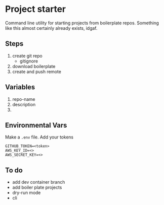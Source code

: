 # Project starter
Command line utility for starting projects from boilerplate repos. Something like this almost certainly already exists, idgaf.
## Steps
1. create git repo
    - gitignore
1. download boilerplate
1. create and push remote

## Variables
1. repo-name
1. description
1. 

## Environmental Vars
Make a `.env` file. Add your tokens
```
GITHUB_TOKEN=<token>
AWS_KEY_ID=<>
AWS_SECRET_KEY=<>
```

## To do

- add dev container branch
- add boiler plate projects
- dry-run mode
- cli
